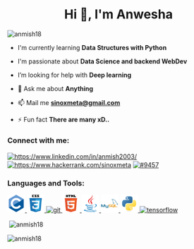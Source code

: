 <h1 align="center">Hi 👋, I'm Anwesha</h1>
<p align="left"> <img src="https://komarev.com/ghpvc/?username=anmish18&label=Profile%20views&color=0e75b6&style=flat" alt="anmish18" /> </p>

- I'm currently learning **Data Structures with Python**

- I'm passionate about **Data Science and backend WebDev**

- I’m looking for help with **Deep learning**

- 💬 Ask me about **Anything**

- 📫 Mail me **sinoxmeta@gmail.com**

- ⚡ Fun fact **There are many xD..**

<h3 align="left">Connect with me:</h3>
<p align="left">
<a href="https://linkedin.com/in/https://www.linkedin.com/in/anmish2003/" target="blank"><img align="center" src="https://raw.githubusercontent.com/rahuldkjain/github-profile-readme-generator/master/src/images/icons/Social/linked-in-alt.svg" alt="https://www.linkedin.com/in/anmish2003/" height="30" width="40" /></a>
<a href="https://www.hackerrank.com/https://www.hackerrank.com/sinoxmeta" target="blank"><img align="center" src="https://raw.githubusercontent.com/rahuldkjain/github-profile-readme-generator/master/src/images/icons/Social/hackerrank.svg" alt="https://www.hackerrank.com/sinoxmeta" height="30" width="40" /></a>
<a href="https://discord.gg/#9457" target="blank"><img align="center" src="https://raw.githubusercontent.com/rahuldkjain/github-profile-readme-generator/master/src/images/icons/Social/discord.svg" alt="#9457" height="30" width="40" /></a>
</p>

<h3 align="left">Languages and Tools:</h3>
<p align="left"> <a href="https://www.cprogramming.com/" target="_blank"> <img src="https://raw.githubusercontent.com/devicons/devicon/master/icons/c/c-original.svg" alt="c" width="40" height="40"/> </a> <a href="https://www.w3schools.com/css/" target="_blank"> <img src="https://raw.githubusercontent.com/devicons/devicon/master/icons/css3/css3-original-wordmark.svg" alt="css3" width="40" height="40"/> </a> <a href="https://git-scm.com/" target="_blank"> <img src="https://www.vectorlogo.zone/logos/git-scm/git-scm-icon.svg" alt="git" width="40" height="40"/> </a> <a href="https://www.w3.org/html/" target="_blank"> <img src="https://raw.githubusercontent.com/devicons/devicon/master/icons/html5/html5-original-wordmark.svg" alt="html5" width="40" height="40"/> </a> <a href="https://www.java.com" target="_blank"> <img src="https://raw.githubusercontent.com/devicons/devicon/master/icons/java/java-original.svg" alt="java" width="40" height="40"/> </a> <a href="https://www.mysql.com/" target="_blank"> <img src="https://raw.githubusercontent.com/devicons/devicon/master/icons/mysql/mysql-original-wordmark.svg" alt="mysql" width="40" height="40"/> </a> <a href="https://www.python.org" target="_blank"> <img src="https://raw.githubusercontent.com/devicons/devicon/master/icons/python/python-original.svg" alt="python" width="40" height="40"/> </a> <a href="https://www.tensorflow.org" target="_blank"> <img src="https://www.vectorlogo.zone/logos/tensorflow/tensorflow-icon.svg" alt="tensorflow" width="40" height="40"/> </a> </p>

<p>&nbsp;<img align="center" src="https://github-readme-stats.vercel.app/api?username=anmish18&show_icons=true&locale=en" alt="anmish18" /></p>

<p><img align="center" src="https://github-readme-streak-stats.herokuapp.com/?user=anmish18&" alt="anmish18" /></p>
